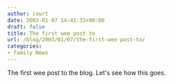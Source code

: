 ```yaml
---
author: court
date: 2003-01-07 14:41:33+00:00
draft: false
title: The first wee post to
url: /blog/2003/01/07/the-first-wee-post-to/
categories:
- Family News
---
```


The first wee post to the blog.  Let's see how this goes.

